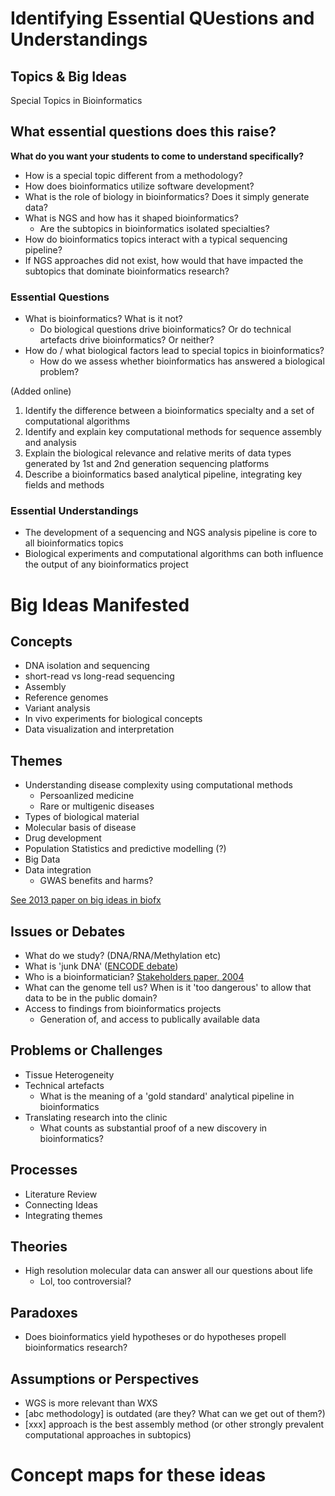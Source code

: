 # Identifying Essential QUestions and Understandings  
## Topics & Big Ideas  
Special Topics in Bioinformatics  
## What essential questions does this raise?   
**What do you want your students to come to understand specifically?** 
- How is a special topic different from a methodology?  
- How does bioinformatics utilize software development?  
- What is the role of biology in bioinformatics? Does it simply generate data?  
- What is NGS and how has it shaped bioinformatics?  
	- Are the subtopics in bioinformatics isolated specialties?  
- How do bioinformatics topics interact with a typical sequencing pipeline?  
- If NGS approaches did not exist, how would that have impacted the subtopics that dominate bioinformatics research?  

### Essential Questions  
- What is bioinformatics? What is it not?  
	- Do biological questions drive bioinformatics? Or do technical artefacts drive bioinformatics? Or neither?  
- How do / what biological factors lead to special topics in bioinformatics?  
	- How do we assess whether bioinformatics has answered a biological problem?  

(Added online)  
1) Identify the difference between a bioinformatics specialty and a set of computational algorithms  
2) Identify and explain key computational methods for sequence assembly and analysis  
3) Explain the biological relevance and relative merits of data types generated by 1st and 2nd generation sequencing platforms  
4) Describe a bioinformatics based analytical pipeline, integrating key fields and methods  


### Essential Understandings  
- The development of a sequencing and NGS analysis pipeline is core to all bioinformatics topics   
- Biological experiments and computational algorithms can both influence the output of any bioinformatics project  

# Big Ideas Manifested   
## Concepts  
- DNA isolation and sequencing  
- short-read vs long-read sequencing   
- Assembly    
- Reference genomes  
- Variant analysis  
- In vivo experiments for biological concepts  
- Data visualization and interpretation  
## Themes  
- Understanding disease complexity using computational methods  
	- Persoanlized medicine  
	- Rare or multigenic diseases   
- Types of biological material  
- Molecular basis of disease  
- Drug development  
- Population Statistics and predictive modelling (?)  
- Big Data  
- Data integration  
	- GWAS benefits and harms?  

[See 2013 paper on big ideas in biofx](https://www.ncbi.nlm.nih.gov/pmc/articles/PMC3615659/)  

## Issues or Debates  
- What do we study? (DNA/RNA/Methylation etc)  
- What is 'junk DNA' ([ENCODE debate](https://www.nature.com/articles/509137e))  
- Who is a bioinformatician? [Stakeholders paper, 2004](https://www.ncbi.nlm.nih.gov/pmc/articles/PMC2047326/)  
- What can the genome tell us? When is it 'too dangerous' to allow that data to be in the public domain?  
- Access to findings from bioinformatics projects  
	- Generation of, and access to publically available data  

## Problems or Challenges  
- Tissue Heterogeneity  
- Technical artefacts  
	- What is the meaning of a 'gold standard' analytical pipeline in bioinformatics  
- Translating research into the clinic  
	- What counts as substantial proof of a new discovery in bioinformatics?  

## Processes  
- Literature Review  
- Connecting Ideas  
- Integrating themes  

## Theories  
- High resolution molecular data can answer all our questions about life  
	- Lol, too controversial?  

## Paradoxes  
- Does bioinformatics yield hypotheses or do hypotheses propell bioinformatics research?  

## Assumptions or Perspectives  
- WGS is more relevant than WXS  
- [abc methodology] is outdated (are they? What can we get out of them?)   
- [xxx] approach is the best assembly method (or other strongly prevalent computational approaches in subtopics)  

# Concept maps for these ideas  

